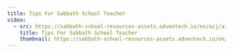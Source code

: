 ```yaml
---
title: Tips For Sabbath School Teacher
video:
  - src: https://sabbath-school-resources-assets.adventech.io/en/aij/aij-training-videos/assets/en-aij-tips-for-sabbath-school-teacher.mp4
    title: Tips For Sabbath School Teacher
    thumbnail: https://sabbath-school-resources-assets.adventech.io/en/aij/aij-training-videos/assets/en-aij-tips-for-sabbath-school-teacher.webp
---
```


